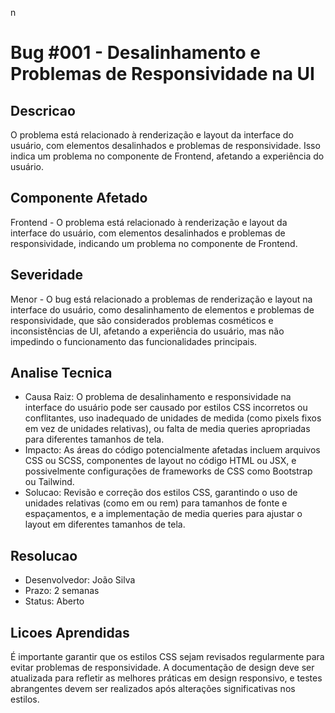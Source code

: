 n
# Bug #001 - Desalinhamento e Problemas de Responsividade na UI

## Descricao
O problema está relacionado à renderização e layout da interface do usuário, com elementos desalinhados e problemas de responsividade. Isso indica um problema no componente de Frontend, afetando a experiência do usuário.

## Componente Afetado
Frontend - O problema está relacionado à renderização e layout da interface do usuário, com elementos desalinhados e problemas de responsividade, indicando um problema no componente de Frontend.

## Severidade
Menor - O bug está relacionado a problemas de renderização e layout na interface do usuário, como desalinhamento de elementos e problemas de responsividade, que são considerados problemas cosméticos e inconsistências de UI, afetando a experiência do usuário, mas não impedindo o funcionamento das funcionalidades principais.

## Analise Tecnica
- Causa Raiz: O problema de desalinhamento e responsividade na interface do usuário pode ser causado por estilos CSS incorretos ou conflitantes, uso inadequado de unidades de medida (como pixels fixos em vez de unidades relativas), ou falta de media queries apropriadas para diferentes tamanhos de tela.
- Impacto: As áreas do código potencialmente afetadas incluem arquivos CSS ou SCSS, componentes de layout no código HTML ou JSX, e possivelmente configurações de frameworks de CSS como Bootstrap ou Tailwind.
- Solucao: Revisão e correção dos estilos CSS, garantindo o uso de unidades relativas (como em ou rem) para tamanhos de fonte e espaçamentos, e a implementação de media queries para ajustar o layout em diferentes tamanhos de tela.

## Resolucao
- Desenvolvedor: João Silva
- Prazo: 2 semanas
- Status: Aberto

## Licoes Aprendidas
É importante garantir que os estilos CSS sejam revisados regularmente para evitar problemas de responsividade. A documentação de design deve ser atualizada para refletir as melhores práticas em design responsivo, e testes abrangentes devem ser realizados após alterações significativas nos estilos.